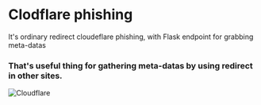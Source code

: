 # Clodflare phishing

It's ordinary redirect cloudeflare phishing, with Flask endpoint for grabbing meta-datas

### That's useful thing for gathering meta-datas by using redirect in other sites.

![Cloudflare](https://external-content.duckduckgo.com/iu/?u=https%3A%2F%2Faetoswire.com%2Fstorage%2Fclients%2Fclient-6590%2Fcloudflare-logo.png&f=1&nofb=1&ipt=f3aa7db60d7aff2b18233ec9b7657ca42488796ee5df52b2116aadb56b27bc3e)
